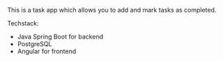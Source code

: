 This is a task app which allows you to add and mark tasks as completed.

Techstack: 
- Java Spring Boot for backend
- PostgreSQL
- Angular for frontend
